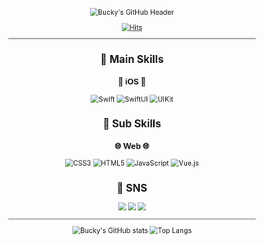 <div align="center">
  
![Bucky's GitHub Header](https://capsule-render.vercel.app/api?type=transparent&color=0:453C59,30:C79BF2,100:2C3140&fontColor=B0BAD9&height=300&section=header&text=Bucky's%20Github!&fontAlign=50&fontAlign=70&fontSize=90&desc=Welcome%20to%20my%20GitHub&descSize=30&descAlign=70&descAlignY=70&textBg=true)

[![Hits](https://hits.seeyoufarm.com/api/count/incr/badge.svg?url=https%3A%2F%2Fgithub.com%2FBucky5683%2Fhit-counter&count_bg=%23D9D59A&title_bg=%23143959&icon=pinboard.svg&icon_color=%23F2F2F2&title=hits&edge_flat=false)](https://hits.seeyoufarm.com/)

---

## 📌 Main Skills
### 🍎 iOS 🍎
![Swift](https://img.shields.io/badge/Swift-F05138?style=flat-square&logo=Swift&logoColor=white)
![SwiftUI](https://img.shields.io/badge/SwiftUI-056CF2?style=flat-square&logo=Swift&logoColor=white)
![UIKit](https://img.shields.io/badge/UIKit-05AFF2?style=flat-square&logo=Swift&logoColor=white)

## 📌 Sub Skills
### 🌐 Web 🌐
![CSS3](https://img.shields.io/badge/CSS3-1572B6?style=flat-square&logo=css3&logoColor=white)
![HTML5](https://img.shields.io/badge/HTML5-E34F26?style=flat-square&logo=html5&logoColor=white)
![JavaScript](https://img.shields.io/badge/JavaScript-F7DF1E?style=flat-square&logo=javascript&logoColor=black)
![Vue.js](https://img.shields.io/badge/Vue.js-4FC08D?style=flat-square&logo=vue.js&logoColor=white)

## 💬 SNS
<p>
  <a href="mailto:bucky5683@gmail.com"><img src="https://img.shields.io/badge/Gmail-EA4335?style=flat-square&logo=Gmail&logoColor=white"/></a>
  <a href="https://www.instagram.com/sy8_546/"><img src="https://img.shields.io/badge/Instagram-DD2A7B?style=flat-square&logo=Instagram&logoColor=white"/></a>
  <a href="https://sy5683.tistory.com/"><img src="https://img.shields.io/badge/Tistory-000000?style=flat-square&logo=Tistory&logoColor=white"/></a>
</p>

---

![Bucky's GitHub stats](https://github-readme-stats.vercel.app/api?username=Bucky5683&show_icons=true&theme=material-palenight&hide=contribs,prs)
![Top Langs](https://github-readme-stats.vercel.app/api/top-langs/?username=Bucky5683&layout=compact)
</div>
